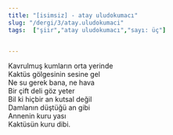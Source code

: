 ```yaml
---
title: "[isimsiz] - atay uludokumacı"
slug: "/dergi/3/atay.uludokumaci"
tags:  ["şiir","atay uludokumacı","sayı: üç"]


---
```

Kavrulmuş kumların orta yerinde    
Kaktüs gölgesinin sesine gel  
Ne su gerek bana, ne hava  
Bir çift deli göz yeter  
Bil ki hiçbir an kutsal değil  
Damlanın düştüğü an gibi  
Annenin kuru yası  
Kaktüsün kuru dibi.

